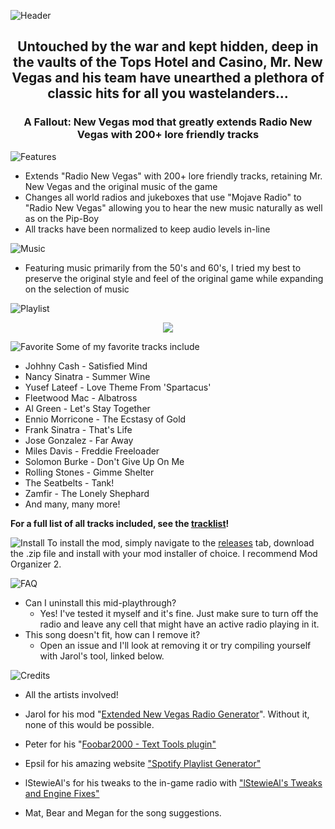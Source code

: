 
![Header](https://user-images.githubusercontent.com/22448079/172238001-6ac0707b-d0b3-4739-b580-9d72ef5ceb3f.png)

<h2 align="center">
  <p>Untouched by the war and kept hidden, deep in the vaults of the Tops Hotel and Casino, Mr. New Vegas and his team have unearthed a plethora of classic hits for all you wastelanders...</p>
</h2>

<h3 align="center">
  <p>A Fallout: New Vegas mod that greatly extends Radio New Vegas with 200+ lore friendly tracks</p>
</h3>

![Features](https://user-images.githubusercontent.com/22448079/172239735-1e0ab82a-c879-4ff6-900c-446461013add.png)
- Extends "Radio New Vegas" with 200+ lore friendly tracks, retaining Mr. New Vegas and the original music of the game
-  Changes all world radios and jukeboxes that use "Mojave Radio" to "Radio New Vegas" allowing you to hear the new music naturally as well as on the Pip-Boy
- All tracks have been normalized to keep audio levels in-line 

![Music](https://user-images.githubusercontent.com/22448079/172239704-02a6137a-83b6-4f12-a480-70891b2b76fb.png)
- Featuring music primarily from the 50's and 60's, I tried my best to preserve the original style and feel of the original game while expanding on the selection of music 

![Playlist](https://user-images.githubusercontent.com/22448079/172240229-d6e7f811-13af-48de-9a93-7da8c60bd3ec.png)
<div align="center">
<img src="https://user-images.githubusercontent.com/22448079/172241620-ba125f88-ff37-40cd-b306-8c73803f4874.png"</img>
 </div>

![Favorite](https://user-images.githubusercontent.com/22448079/172240373-18d7d15f-6873-45e6-99e1-60fbc774daad.png)
Some of my favorite tracks include

- Johhny Cash - Satisfied Mind
- Nancy Sinatra - Summer Wine
- Yusef Lateef - Love Theme From 'Spartacus'
- Fleetwood Mac - Albatross
- Al Green - Let's Stay Together
- Ennio Morricone - The Ecstasy of Gold
- Frank Sinatra - That's Life
- Jose Gonzalez - Far Away
- Miles Davis - Freddie Freeloader
- Solomon Burke - Don't Give Up On Me
- Rolling Stones - Gimme Shelter
- The Seatbelts - Tank!
- Zamfir - The Lonely Shephard
- And many, many more! 

**For a full list of all tracks included, see the [tracklist](TRACKLIST.md)!**
 
![Install](https://user-images.githubusercontent.com/22448079/172240403-0225333d-4069-40e7-8882-addadde86ae3.png)
To install the mod, simply navigate to the [releases]() tab, download the .zip file and install with your mod installer of choice. I recommend Mod Organizer 2.

![FAQ](https://user-images.githubusercontent.com/22448079/172240431-67253bca-39ca-4f7f-8399-9a2063aba710.png)
* Can I uninstall this mid-playthrough? 
    * Yes! I've tested it myself and it's fine. Just make sure to turn off the radio and leave any cell that might have an active radio playing in it.
* This song doesn't fit, how can I remove it?
    * Open an issue and I'll look at removing it or try compiling yourself with Jarol's tool, linked below.

![Credits](https://user-images.githubusercontent.com/22448079/172240492-78d23c00-967c-4a65-a591-516dcd42e547.png)

- All the artists involved!
- Jarol for his mod "[Extended New Vegas Radio Generator](https://www.nexusmods.com/newvegas/mods/36835?tab=description)". Without it, none of this would be possible.
- Peter for his "[Foobar2000 - Text Tools plugin"](https://www.foobar2000.org/components/view/foo_texttools)
- Epsil for his amazing website ["Spotify Playlist Generator"](https://epsil.github.io/spotgen/)
- lStewieAl's for his tweaks to the in-game radio with ["lStewieAl's Tweaks and Engine Fixes"](https://www.nexusmods.com/newvegas/mods/66347)

- Mat, Bear and Megan for the song suggestions.

